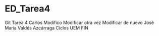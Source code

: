# ED_Tarea4
Git Tarea 4
Carlos
Modifico
Modificar otra vez
Modificar de nuevo
José María Valdés Azcárraga
Ciclos UEM
FIN
